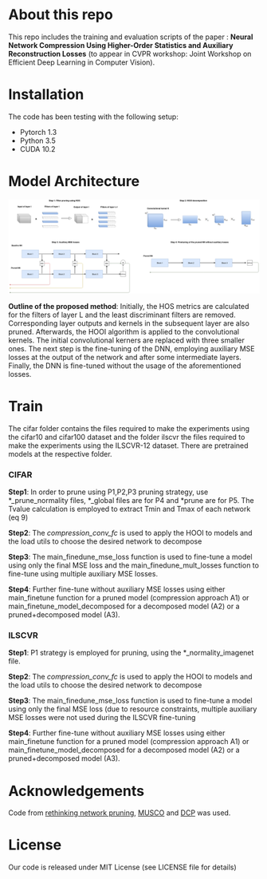 # About this repo

This repo includes the training and evaluation scripts of the paper : **Neural Network Compression Using Higher-Order Statistics and Auxiliary Reconstruction Losses** (to appear in CVPR workshop: Joint Workshop on Efficient Deep Learning in Computer Vision). 


# Installation

The code has been testing with the following setup:

* Pytorch 1.3
* Python 3.5
* CUDA 10.2 


# Model Architecture

![model architecture image](https://github.com/chatzikon/DNN-COMPRESSION/blob/master/assets/method.png)

**Outline of the proposed method**: Initially, the HOS metrics are calculated for the filters of layer L and the least discriminant filters are removed. Corresponding layer outputs and kernels in the subsequent layer are also pruned. Afterwards, the HOOI algorithm is applied to the convolutional kernels. The initial convolutional kerners are replaced with three smaller ones. The next step is the fine-tuning of the DNN, employing auxiliary MSE losses at the output of the network and after some intermediate layers. Finally, the DNN is fine-tuned without the usage of the aforementioned losses.

# Train

The cifar folder contains the files required to make the experiments using the cifar10 and cifar100 dataset and the folder ilscvr the files required to make the experiments using the ILSCVR-12 dataset. There are pretrained models at the respective folder. 

### CIFAR 

**Step1**: In order to prune using P1,P2,P3 pruning strategy, use *_prune_normality files, *_global files are for P4 and *prune are for P5. The Tvalue calculation is employed to extract Tmin and Tmax of each network (eq 9)

**Step2**: The *compression_conv_fc* is used to apply the HOOI to models and the load utils to choose the desired network to decompose

**Step3**: The main_finedune_mse_loss function is used to fine-tune a model using only the final MSE loss and the main_finedune_mult_losses function to fine-tune using multiple auxiliary MSE losses.

**Step4**: Further fine-tune without auxiliary MSE losses using either main_finetune function for a pruned model (compression approach A1) or main_finetune_model_decomposed for a decomposed model (A2) or a pruned+decomposed model (A3).

### ILSCVR

**Step1**: P1 strategy is employed for pruning, using the *_normality_imagenet file.

**Step2**: The *compression_conv_fc* is used to apply the HOOI to models and the load utils to choose the desired network to decompose

**Step3**: The main_finedune_mse_loss function is used to fine-tune a model using only the final MSE loss (due to resource constraints,  multiple auxiliary MSE losses were not used during the ILSCVR fine-tuning

**Step4**: Further fine-tune without auxiliary MSE losses using either main_finetune function for a pruned model (compression approach A1) or main_finetune_model_decomposed for a decomposed model (A2) or a pruned+decomposed model (A3).

# Acknowledgements
Code from [rethinking network pruning](https://github.com/Eric-mingjie/rethinking-network-pruning), [MUSCO](https://github.com/musco-ai/musco-pytorch) and [DCP](https://github.com/SCUT-AILab/DCP) was used.

# License
Our code is released under MIT License (see LICENSE file for details)

